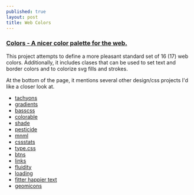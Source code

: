 ```yaml
---
published: true
layout: post
title: Web Colors
---
```




### [Colors - A nicer color palette for the web.](http://clrs.cc/)

This project attempts to define a more pleasant standard set of 16 (17) web colors. Additionally, it includes clases that can be used to set text and border colors and to colorize svg fills and strokes.

At the bottom of the page, it mentions several other design/css projects I'd like a closer look at.

- [tachyons](http://tachyons.io/)
- [gradients](http://mrmrs.io/gradients)
- [basscss](http://basscss.com/)
- [colorable](http://jxnblk.com/colorable)
- [shade](http://jxnblk.com/shade)
- [pesticide](http://pesticide.io/)
- [mnml](http://mn-ml.cc/)
- [cssstats](http://cssstats.com/)
- [type.css](http://mrmrs.io/type.css)
- [btns](http://mrmrs.io/btns)
- [links](http://mrmrs.io/links)
- [fluidity](http://fluidity.sexy/)
- [loading](http://jxnblk.com/loading/)
- [fitter happier text](http://jxnblk.com/fitter-happier-text/)
- [geomicons](http://geomicons.com/)

